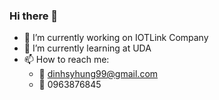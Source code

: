 ### Hi there 👋

- 🔭 I’m currently working on IOTLink Company
- 🌱 I’m currently learning at UDA
- 📫 How to reach me:
     - :e-mail: dinhsyhung99@gmail.com
     - :iphone: 0963876845
